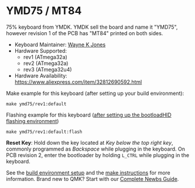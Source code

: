 # YMD75 / MT84

75% keyboard from YMDK. YMDK sell the board and name it "YMD75", however revision 1 of the PCB has "MT84" printed on both sides.

* Keyboard Maintainer: [Wayne K Jones](github.com/WarmCatUK)
* Hardware Supported: 
   - rev1 (ATmega32a) 
   - rev2 (ATmega32a) 
   - rev3 (ATmega32u4)
* Hardware Availability: <https://www.aliexpress.com/item/32812690592.html>

Make example for this keyboard (after setting up your build environment):

    make ymd75/rev1:default

Flashing example for this keyboard ([after setting up the bootloadHID flashing environment](https://docs.qmk.fm/#/flashing_bootloadhid))

    make ymd75/rev1:default:flash

**Reset Key**: Hold down the key located at *Key below the top right key*, commonly programmed as *Backspace* while plugging in the keyboard. On PCB revision 2, enter the bootloader by holding `L_CTRL` while plugging in the keyboard.

See the [build environment setup](https://docs.qmk.fm/#/getting_started_build_tools) and the [make instructions](https://docs.qmk.fm/#/getting_started_make_guide) for more information. Brand new to QMK? Start with our [Complete Newbs Guide](https://docs.qmk.fm/#/newbs).
